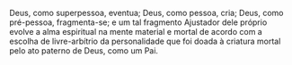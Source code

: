 ﻿Deus, como superpessoa, eventua; Deus, como pessoa, cria; Deus, como pré-pessoa, fragmenta-se; e um tal fragmento Ajustador dele próprio evolve a alma espiritual na mente material e mortal de acordo com a escolha de livre-arbítrio da personalidade que foi doada à criatura mortal pelo ato paterno de Deus, como um Pai.